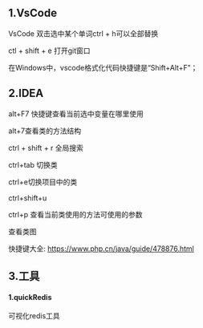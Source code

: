 ## 1.VsCode

VsCode 双击选中某个单词ctrl + h可以全部替换

ctl + shift + e 打开git窗口

在Windows中，vscode格式化代码快捷键是“Shift+Alt+F”；

## 2.IDEA

alt+F7 快捷键查看当前选中变量在哪里使用

alt+7查看类的方法结构

ctrl + shift + r 全局搜索

ctrl+tab 切换类

ctrl+e切换项目中的类

ctrl+shift+u

ctrl+p 查看当前类使用的方法可使用的参数

查看类图

快捷键大全: https://www.php.cn/java/guide/478876.html

## 3.工具

#### 1.quickRedis 

可视化redis工具
